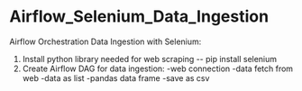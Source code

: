# Airflow_Selenium_Data_Ingestion
Airflow Orchestration Data Ingestion with Selenium:
1. Install python library needed for web scraping -- pip install selenium
2. Create Airflow DAG for data ingestion:
   -web connection
   -data fetch from web
   -data as list
   -pandas data frame
   -save as csv
   
